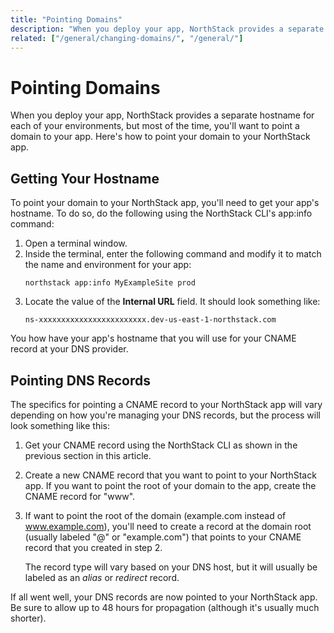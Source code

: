 ```yaml
---
title: "Pointing Domains"
description: "When you deploy your app, NorthStack provides a separate hostname for each of your environments, but most of the time, you'll want to point a domain to your app. Here's how to point your domain to your NorthStack app."
related: ["/general/changing-domains/", "/general/"]
---
```


# Pointing Domains

When you deploy your app, NorthStack provides a separate hostname for each of your environments, but most of the time, you'll want to point a domain to your app. Here's how to point your domain to your NorthStack app.

## Getting Your Hostname

To point your domain to your NorthStack app, you'll need to get your app's hostname. To do so, do the following using the NorthStack CLI's app:info command:

1. Open a terminal window.
2. Inside the terminal, enter the following command and modify it to match the name and environment for your app:
   ```shell
   northstack app:info MyExampleSite prod
   ```
3. Locate the value of the **Internal URL** field. It should look something like:
   ```shell
   ns-xxxxxxxxxxxxxxxxxxxxxxxx.dev-us-east-1-northstack.com
   ```

You how have your app's hostname that you will use for your CNAME record at your DNS provider.

## Pointing DNS Records

The specifics for pointing a CNAME record to your NorthStack app will vary depending on how you're managing your DNS records, but the process will look something like this:

1. Get your CNAME record using the NorthStack CLI as shown in the previous section in this article.
2. Create a new CNAME record that you want to point to your NorthStack app. If you want to point the root of your domain to the app, create the CNAME record for "www".
3. If want to point the root of the domain (example.com instead of www.example.com), you'll need to create a record at the domain root (usually labeled "@" or "example.com") that points to your CNAME record that you created in step 2.
   
   The record type will vary based on your DNS host, but it will usually be labeled as an *alias* or *redirect* record.

If all went well, your DNS records are now pointed to your NorthStack app. Be sure to allow up to 48 hours for propagation (although it's usually much shorter).

